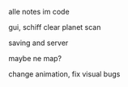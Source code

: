 alle notes im code


gui, schiff
clear
planet scan

saving and server


maybe ne map?


change animation, fix visual bugs